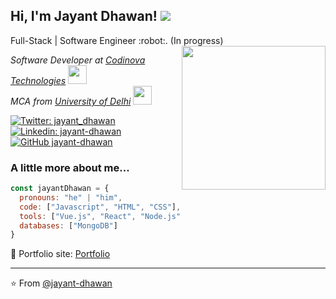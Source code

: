 <h2> Hi, I'm Jayant Dhawan! <img src="https://raw.githubusercontent.com/jayant-dhawan/jayant-dhawan.github.io/master/icon.png"></h2>
Full-Stack | Software Engineer :robot:. (In progress)
<img align='right' src="https://camo.githubusercontent.com/4a1373646ed18da95a6d86d4131e0f4ead0236fd/68747470733a2f2f6d656469612e67697068792e636f6d2f6d656469612f38333648694a633770677a7938694e58436e2f67697068792e676966" width="230">
<p><em>Software Developer at <a href="https://www.codinova.com/">Codinova Technologies</a> <img src="https://media.giphy.com/media/WUlplcMpOCEmTGBtBW/giphy.gif" width="30"></br>MCA from <a href="http://cs.du.ac.in/">University of Delhi</a> <img src="https://media.giphy.com/media/fYSnHlufseco8Fh93Z/giphy.gif" width="30"> 
</em></p>

[![Twitter: jayant_dhawan](https://img.shields.io/twitter/follow/jayant_dhawan?style=social)](https://twitter.com/jayant_dhawan)
[![Linkedin: jayant-dhawan](https://img.shields.io/badge/-jayant--dhawan-blue?style=flat-square&logo=Linkedin&logoColor=white&link=https://www.linkedin.com/in/jayant-dhawan/)](https://www.linkedin.com/in/jayant-dhawan/)
[![GitHub jayant-dhawan](https://img.shields.io/github/followers/jayant-dhawan?label=follow&style=social)](https://github.com/jayant-dhawan)


### A little more about me...  

```javascript
const jayantDhawan = {
  pronouns: "he" | "him",
  code: ["Javascript", "HTML", "CSS"],
  tools: ["Vue.js", "React", "Node.js", "Nestjs", "Express", "Git"],
  databases: ["MongoDB"]
}
```
🎯 Portfolio site: [Portfolio](https://jayant-dhawan.github.io/)

---

⭐️ From [@jayant-dhawan](https://github.com/jayant-dhawan)
